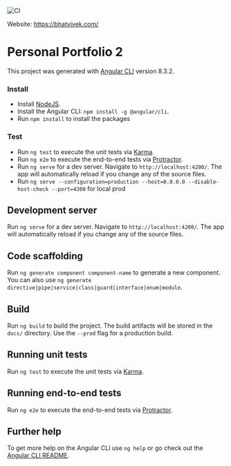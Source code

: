 ![CI](https://github.com/VivekBhat/p2/workflows/CI/badge.svg)

Website: https://bhatvivek.com/

# Personal Portfolio 2

This project was generated with [Angular CLI](https://github.com/angular/angular-cli) version 8.3.2.

### Install
- Install [NodeJS](https://nodejs.org/en/download/).
- Install the Angular CLI: `npm install -g @angular/cli`.
- Run `npm install` to install the packages

### Test
- Run `ng test` to execute the unit tests via [Karma](https://karma-runner.github.io).
- Run `ng e2e` to execute the end-to-end tests via [Protractor](http://www.protractortest.org/).
- Run `ng serve` for a dev server. Navigate to `http://localhost:4200/`. The app will automatically reload if you change any of the source files. 
- Run `ng serve --configuration=production --host=0.0.0.0 --disable-host-check --port=4300` for local prod   


## Development server

Run `ng serve` for a dev server. Navigate to `http://localhost:4200/`. The app will automatically reload if you change any of the source files.

## Code scaffolding

Run `ng generate component component-name` to generate a new component. You can also use `ng generate directive|pipe|service|class|guard|interface|enum|module`.

## Build

Run `ng build` to build the project. The build artifacts will be stored in the `docs/` directory. Use the `--prod` flag for a production build.

## Running unit tests

Run `ng test` to execute the unit tests via [Karma](https://karma-runner.github.io).

## Running end-to-end tests

Run `ng e2e` to execute the end-to-end tests via [Protractor](http://www.protractortest.org/).

## Further help

To get more help on the Angular CLI use `ng help` or go check out the [Angular CLI README](https://github.com/angular/angular-cli/blob/master/README.md).

